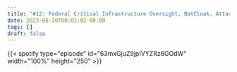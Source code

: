 ```yaml
---
title: "#12: Federal Critical Infrastructure Oversight, BatCloak, Attacks on Hospitals, and Maryland's Moves to Get Serious on Cyber"
date: 2023-06-20T00:01:02-08:00
tags: []
draft: false
---
```


{{< spotify type="episode" id="63mxGjuZ9jpIVYZRz6GOdW" width="100%" height="250" >}}

